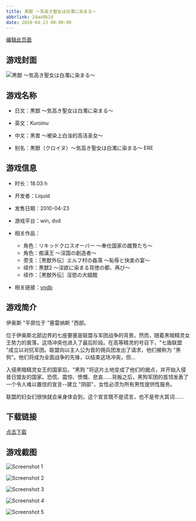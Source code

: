 ```yaml
---
title: 黒獣 ～気高き聖女は白濁に染まる～
abbrlink: 24aa9b1d
date: 2010-04-23 00:00:00
---
```

[编辑此页面](https://github.com/ACG-3/ADV3-source/blob/main/source/_posts/games/%E9%BB%92%E7%8D%A3%20%EF%BD%9E%E6%B0%97%E9%AB%98%E3%81%8D%E8%81%96%E5%A5%B3%E3%81%AF%E7%99%BD%E6%BF%81%E3%81%AB%E6%9F%93%E3%81%BE%E3%82%8B%EF%BD%9E.md)

## 游戏封面

![黒獣 ～気高き聖女は白濁に染まる～](https://pan.timero.xyz/d/onedrive/img_lib_001/%E9%BB%92%E7%8D%A3%20%EF%BD%9E%E6%B0%97%E9%AB%98%E3%81%8D%E8%81%96%E5%A5%B3%E3%81%AF%E7%99%BD%E6%BF%81%E3%81%AB%E6%9F%93%E3%81%BE%E3%82%8B%EF%BD%9E_cover.avif)


## 游戏名称

- 日文：黒獣 ～気高き聖女は白濁に染まる～
- 英文：Kuroinu
- 中文：黑兽 〜被染上白浊的高洁圣女〜

- 别名：黒獣（クロイヌ）～気高き聖女は白濁に染まる～ ERE


## 游戏信息

- 时长：18.03 h
- 开发者：Liquid
- 发售日期：2010-04-23
- 游戏平台：win, dvd
- 相关作品：
   - 角色：リキッドクロスオーバー ～奉仕国家の雌贄たち～
   - 角色：痴漢王 ～淫国の創造者～
   - 旁支：［黒獣外伝］エルフ村の姦落 ～恥辱と快楽の宴～
   - 续作：黒獣2 ～淫欲に染まる背徳の都、再び～
   - 续作：［黒獣外伝］淫慾の大娼館

- 相关链接：[vndb](https://vndb.org/v3706)


## 游戏简介

伊奥斯 "平原位于 "塞雷纳斯 "西部。

位于伊奥斯北部边界的七座要塞是联盟与军团战争的背景。然而，随着黑暗精灵女王势力的衰落，这场冲突也进入了最后阶段。在高等精灵的号召下，"七盾联盟 "成立以对抗军团。联盟向以主人公为首的佣兵团发出了请求，他们被称为 "黑狗"。他们将成为全面战争的先锋，以结束这场冲突，但...

入侵黑暗精灵女王的国家后，"黑狗 "将这片土地变成了他们的据点，并开始入侵昔日盟友的国家。恐慌、震惊、愤慨、悲哀......背叛之后，黑狗军团的首领发表了一个令人难以置信的宣言--建立 "阴部"，女性必须为所有男性提供性服务。

联盟的妇女们很快就会亲身体会到，这个宣言既不是谎言，也不是夸大其词......




## 下载链接

[点击下载](https://pan.timero.xyz/onedrive/adv_lib_001/%E9%BB%92%E7%8D%A3%20%EF%BD%9E%E6%B0%97%E9%AB%98%E3%81%8D%E8%81%96%E5%A5%B3%E3%81%AF%E7%99%BD%E6%BF%81%E3%81%AB%E6%9F%93%E3%81%BE%E3%82%8B%EF%BD%9E)


## 游戏截图


![Screenshot 1](https://pan.timero.xyz/d/onedrive/img_lib_001/%E9%BB%92%E7%8D%A3%20%EF%BD%9E%E6%B0%97%E9%AB%98%E3%81%8D%E8%81%96%E5%A5%B3%E3%81%AF%E7%99%BD%E6%BF%81%E3%81%AB%E6%9F%93%E3%81%BE%E3%82%8B%EF%BD%9E_Screenshot_1.avif)

![Screenshot 2](https://pan.timero.xyz/d/onedrive/img_lib_001/%E9%BB%92%E7%8D%A3%20%EF%BD%9E%E6%B0%97%E9%AB%98%E3%81%8D%E8%81%96%E5%A5%B3%E3%81%AF%E7%99%BD%E6%BF%81%E3%81%AB%E6%9F%93%E3%81%BE%E3%82%8B%EF%BD%9E_Screenshot_2.avif)

![Screenshot 3](https://pan.timero.xyz/d/onedrive/img_lib_001/%E9%BB%92%E7%8D%A3%20%EF%BD%9E%E6%B0%97%E9%AB%98%E3%81%8D%E8%81%96%E5%A5%B3%E3%81%AF%E7%99%BD%E6%BF%81%E3%81%AB%E6%9F%93%E3%81%BE%E3%82%8B%EF%BD%9E_Screenshot_3.avif)

![Screenshot 4](https://pan.timero.xyz/d/onedrive/img_lib_001/%E9%BB%92%E7%8D%A3%20%EF%BD%9E%E6%B0%97%E9%AB%98%E3%81%8D%E8%81%96%E5%A5%B3%E3%81%AF%E7%99%BD%E6%BF%81%E3%81%AB%E6%9F%93%E3%81%BE%E3%82%8B%EF%BD%9E_Screenshot_4.avif)

![Screenshot 5](https://pan.timero.xyz/d/onedrive/img_lib_001/%E9%BB%92%E7%8D%A3%20%EF%BD%9E%E6%B0%97%E9%AB%98%E3%81%8D%E8%81%96%E5%A5%B3%E3%81%AF%E7%99%BD%E6%BF%81%E3%81%AB%E6%9F%93%E3%81%BE%E3%82%8B%EF%BD%9E_Screenshot_5.avif)

